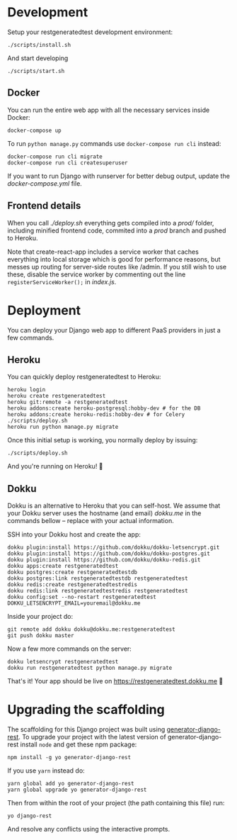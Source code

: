 # Development

Setup your restgeneratedtest development environment:

```shell
./scripts/install.sh
```

And start developing

```shell
./scripts/start.sh
```


## Docker

You can run the entire web app with all the necessary services inside Docker:

```shell
docker-compose up
```

To run `python manage.py` commands use `docker-compose run cli` instead:

```shell
docker-compose run cli migrate
docker-compose run cli createsuperuser
```

If you want to run Django with runserver for better debug output,
update the *docker-compose.yml* file.


## Frontend details

When you call *./deploy.sh* everything gets compiled into a *prod/* folder,
including minified frontend code,
commited into a *prod* branch and pushed to Heroku.

Note that create-react-app includes a service worker that caches everything
into local storage which is good for performance reasons, but messes up routing
for server-side routes like /admin. If you still wish to use these, disable
the service worker by commenting out the line `registerServiceWorker();`
in *index.js*.



# Deployment

You can deploy your Django web app to different PaaS providers
in just a few commands.

## Heroku

You can quickly deploy restgeneratedtest to Heroku:

```shell
heroku login
heroku create restgeneratedtest
heroku git:remote -a restgeneratedtest
heroku addons:create heroku-postgresql:hobby-dev # for the DB
heroku addons:create heroku-redis:hobby-dev # for Celery
./scripts/deploy.sh
heroku run python manage.py migrate
```

Once this initial setup is working, you normally deploy by issuing:

```shell
./scripts/deploy.sh
```

And you're running on Heroku! 🚀

## Dokku

Dokku is an alternative to Heroku that you can self-host. We assume that your
Dokku server uses the hostname (and email) *dokku.me* in the commands bellow –
replace with your actual information.

SSH into your Dokku host and create the app:

```shell
dokku plugin:install https://github.com/dokku/dokku-letsencrypt.git
dokku plugin:install https://github.com/dokku/dokku-postgres.git
dokku plugin:install https://github.com/dokku/dokku-redis.git
dokku apps:create restgeneratedtest
dokku postgres:create restgeneratedtestdb
dokku postgres:link restgeneratedtestdb restgeneratedtest
dokku redis:create restgeneratedtestredis
dokku redis:link restgeneratedtestredis restgeneratedtest
dokku config:set --no-restart restgeneratedtest DOKKU_LETSENCRYPT_EMAIL=youremail@dokku.me
```

Inside your project do:

```shell
git remote add dokku dokku@dokku.me:restgeneratedtest
git push dokku master
```

Now a few more commands on the server:

```shell
dokku letsencrypt restgeneratedtest
dokku run restgeneratedtest python manage.py migrate
```

That's it! Your app should be live on https://restgeneratedtest.dokku.me 🚀


# Upgrading the scaffolding

The scaffolding for this Django project was built using
[generator-django-rest][]. To upgrade your project with the latest version
of generator-django-rest install `node` and get these npm package:

```shell
npm install -g yo generator-django-rest
```

If you use `yarn` instead do:

```shell
yarn global add yo generator-django-rest
yarn global upgrade yo generator-django-rest
```

Then from within the root of your project (the path containing this file) run:

```shell
yo django-rest
```

And resolve any conflicts using the interactive prompts.


[generator-django-rest]: https://github.com/metakermit/generator-django-rest
